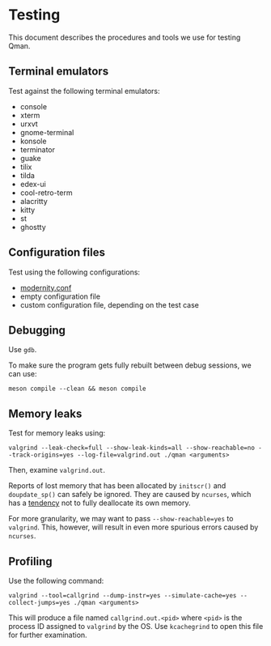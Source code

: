 # Testing

This document describes the procedures and tools we use for testing Qman.

## Terminal emulators

Test against the following terminal emulators:

- console
- xterm
- urxvt
- gnome-terminal
- konsole
- terminator
- guake
- tilix
- tilda
- edex-ui
- cool-retro-term
- alacritty
- kitty
- st
- ghostty

## Configuration files

Test using the following configurations:

- [modernity.conf](https://github.com/plp13/qman/blob/main/config/modernity.conf)
- empty configuration file
- custom configuration file, depending on the test case

## Debugging

Use `gdb`.

To make sure the program gets fully rebuilt between debug sessions, we can use:

```
meson compile --clean && meson compile
```

## Memory leaks

Test for memory leaks using:

```
valgrind --leak-check=full --show-leak-kinds=all --show-reachable=no --track-origins=yes --log-file=valgrind.out ./qman <arguments>
```

Then, examine `valgrind.out`.

Reports of lost memory that has been allocated by `initscr()` and
`doupdate_sp()` can safely be ignored. They are caused by `ncurses`, which has
a [tendency](https://invisible-island.net/ncurses/ncurses.faq.html#config_leaks)
not to fully deallocate its own memory.

For more granularity, we may want to pass `--show-reachable=yes` to `valgrind`.
This, however, will result in even more spurious errors caused by `ncurses`.

## Profiling

Use the following command:

```
valgrind --tool=callgrind --dump-instr=yes --simulate-cache=yes --collect-jumps=yes ./qman <arguments>
```

This will produce a file named `callgrind.out.<pid>` where `<pid>` is the
process ID assigned to `valgrind` by the OS. Use `kcachegrind` to open this file
for further examination.
